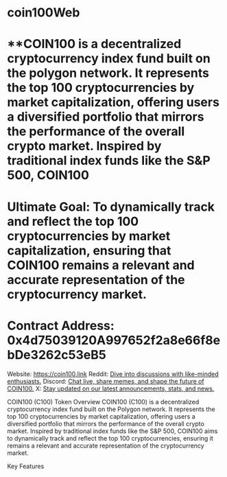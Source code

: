 # coin100Web
# ****COIN100** is a decentralized cryptocurrency index fund built on the polygon network. It represents the top 100 cryptocurrencies by market capitalization, offering users a diversified portfolio that mirrors the performance of the overall crypto market. Inspired by traditional index funds like the S&P 500, COIN100

# **Ultimate Goal:** To dynamically track and reflect the top 100 cryptocurrencies by market capitalization, ensuring that COIN100 remains a relevant and accurate representation of the cryptocurrency market.


# Contract Address: 0x4d75039120A997652f2a8e66f8ebDe3262c53eB5

Website: https://coin100.link
Reddit: [Dive into discussions with like-minded enthusiasts.](https://www.reddit.com/r/Coin100)
Discord: [Chat live, share memes, and shape the future of COIN100.](https://discord.com/channels/1312498183485784236/1312498184500674693)
X: [Stay updated on our latest announcements, stats, and news.](https://x.com/Coin100token)

COIN100 (C100) Token Overview
COIN100 (C100) is a decentralized cryptocurrency index fund built on the Polygon network. It represents the top 100 cryptocurrencies by market capitalization, offering users a diversified portfolio that mirrors the performance of the overall crypto market. Inspired by traditional index funds like the S&P 500, COIN100 aims to dynamically track and reflect the top 100 cryptocurrencies, ensuring it remains a relevant and accurate representation of the cryptocurrency market.

Key Features
